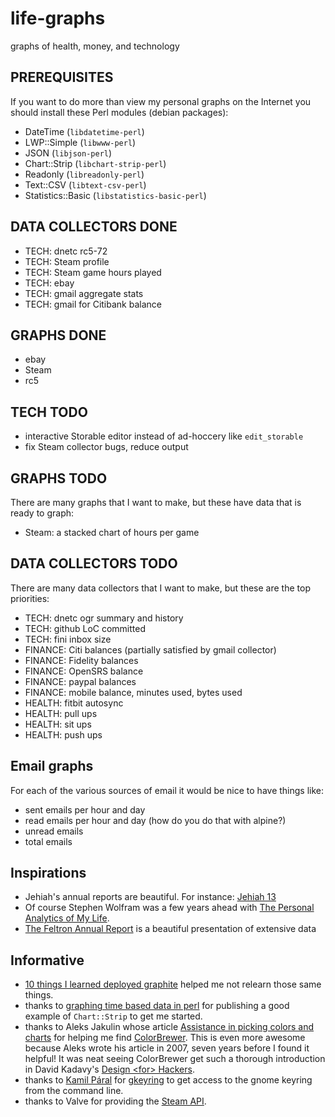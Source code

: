 life-graphs
===========

graphs of health, money, and technology

PREREQUISITES
-------------

If you want to do more than view my personal graphs on the Internet you should install these
Perl modules (debian packages):

* DateTime (`libdatetime-perl`)
* LWP::Simple (`libwww-perl`)
* JSON (`libjson-perl`)
* Chart::Strip (`libchart-strip-perl`)
* Readonly (`libreadonly-perl`)
* Text::CSV (`libtext-csv-perl`)
* Statistics::Basic (`libstatistics-basic-perl`)

DATA COLLECTORS DONE
--------------------

* TECH: dnetc rc5-72
* TECH: Steam profile
* TECH: Steam game hours played
* TECH: ebay
* TECH: gmail aggregate stats
* TECH: gmail for Citibank balance

GRAPHS DONE
-----------

* ebay
* Steam
* rc5

TECH TODO
---------

* interactive Storable editor instead of ad-hoccery like `edit_storable`
* fix Steam collector bugs, reduce output

GRAPHS TODO
-----------

There are many graphs that I want to make, but these have data that is ready to graph:

* Steam: a stacked chart of hours per game

DATA COLLECTORS TODO
--------------------

There are many data collectors that I want to make, but these are the top priorities:

* TECH: dnetc ogr summary and history
* TECH: github LoC committed
* TECH: fini inbox size
* FINANCE: Citi balances (partially satisfied by gmail collector)
* FINANCE: Fidelity balances
* FINANCE: OpenSRS balance
* FINANCE: paypal balances
* FINANCE: mobile balance, minutes used, bytes used
* HEALTH: fitbit autosync
* HEALTH: pull ups
* HEALTH: sit ups
* HEALTH: push ups

Email graphs
------------

For each of the various sources of email it would be nice to have things like:

* sent emails per hour and day
* read emails per hour and day (how do you do that with alpine?)
* unread emails
* total emails

Inspirations
------------

* Jehiah's annual reports are beautiful.  For instance: [Jehiah 13](http://jehiah.cz/one-three/)
* Of course Stephen Wolfram was a few years ahead with [The Personal Analytics of My Life](http://blog.stephenwolfram.com/2012/03/the-personal-analytics-of-my-life/).
* [The Feltron Annual Report](http://feltron.com/ar12_01.html) is a beautiful presentation of extensive data

Informative
-----------

* [10 things I learned deployed graphite](http://kevinmccarthy.org/blog/2013/07/18/10-things-i-learned-deploying-graphite/) helped me not relearn those same things.
* thanks to [graphing time based data in perl](http://www.preshweb.co.uk/2011/11/graphing-time-based-data-in-perl/) for publishing a good example of `Chart::Strip` to get me started.
* thanks to Aleks Jakulin whose article [Assistance in picking colors and charts](http://andrewgelman.com/2007/11/22/assistance_in_p/) for helping me find [ColorBrewer](http://www.personal.psu.edu/cab38/ColorBrewer/ColorBrewer.html).  This is even more awesome because Aleks wrote his article in 2007, seven years before I found it helpful!  It was neat seeing ColorBrewer get such a thorough introduction in David Kadavy's [Design &lt;for> Hackers](http://smile.amazon.com/Design-Hackers-Reverse-Engineering-Beauty/dp/1119998956/ref=sr_1_1?ie=UTF8&qid=1425264168&sr=8-1&keywords=hackers+design).
* thanks to [Kamil Páral](https://github.com/kparal) for [gkeyring](https://github.com/kparal/gkeyring) to get access to the gnome keyring from the command line.
* thanks to Valve for providing the [Steam API](http://steamcommunity.com/dev).
